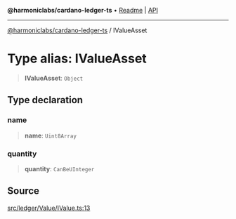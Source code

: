**@harmoniclabs/cardano-ledger-ts** • [Readme](../Introduction) \| [API](../globals)

***

[@harmoniclabs/cardano-ledger-ts](../Introduction) / IValueAsset

# Type alias: IValueAsset

> **IValueAsset**: `Object`

## Type declaration

### name

> **name**: `Uint8Array`

### quantity

> **quantity**: `CanBeUInteger`

## Source

[src/ledger/Value/IValue.ts:13](https://github.com/HarmonicLabs/cardano-ledger-ts/blob/d1659b0/src/ledger/Value/IValue.ts#L13)
